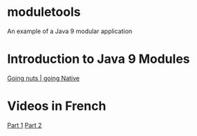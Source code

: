 # moduletools
An example of a Java 9 modular application

# Introduction to Java 9 Modules
[Going nuts | going Native](https://speakerdeck.com/forax/going-nuts-going-native-at-paris)

# Videos in French
[Part 1](https://www.youtube.com/watch?v=uDbgZ-mgsqo)
[Part 2](https://www.youtube.com/watch?v=ct9uDD6DRAo)


